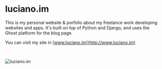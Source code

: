 # luciano.im
This is my personal website & porfolio about my freelance work developing websites and apps. It's built on top of Python and Django, and uses the Ghost platform for the blog page.

You can visit my site in [www.luciano.im](http://www.luciano.im)

<br>

![luciano.im](https://repository-images.githubusercontent.com/54940684/b3876000-ab6d-11ea-8c62-9428ca308750)
